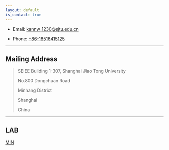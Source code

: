 ```yaml
---
layout: default
is_contact: true
---
```


* Email: [kannw_1230@sjtu.edu.cn](mailto:kannw_1230@sjtu.edu.cn)

* Phone: [+86-18516415125](tel:+86-18516418125)

---

## Mailing Address

> SEIEE Buliding 1-307, Shanghai Jiao Tong University
>
> No.800 Dongchuan Road
>
> Minhang District
>
> Shanghai
>
> China

---

## LAB 

[MIN](http://min.sjtu.edu.cn/index.htm)
